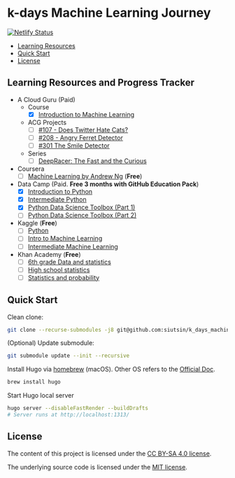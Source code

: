 # k-days Machine Learning Journey

[![Netlify Status](https://api.netlify.com/api/v1/badges/a70311c1-33ec-4c4a-afa6-93f453016ea5/deploy-status)](https://app.netlify.com/sites/ml-journey/deploys)

<!-- START doctoc generated TOC please keep comment here to allow auto update -->
<!-- DON'T EDIT THIS SECTION, INSTEAD RE-RUN doctoc TO UPDATE -->

- [Learning Resources](#learning-resources)
- [Quick Start](#quick-start)
- [License](#license)

<!-- END doctoc generated TOC please keep comment here to allow auto update -->

## Learning Resources and Progress Tracker

- A Cloud Guru (Paid)
  - Course
    - [x] [Introduction to Machine Learning](https://acloud.guru/learn/intro-machine-learning)
  - ACG Projects
    - [ ] [#107 - Does Twitter Hate Cats?](https://acloud.guru/series/acg-projects/view/107)
    - [ ] [#208 - Angry Ferret Detector](https://acloud.guru/series/acg-projects/view/208)
    - [ ] [#301 The Smile Detector](https://acloud.guru/series/acg-projects/view/301)
  - Series
    - [ ] [DeepRacer: The Fast and the Curious](https://acloud.guru/series/deepracer)
- Coursera
  - [ ] [Machine Learning by Andrew Ng](https://www.coursera.org/learn/machine-learning) (**Free**)
- Data Camp (Paid. **Free 3 months with GitHub Education Pack**)
  - [x] [Introduction to Python](https://www.datacamp.com/courses/intro-to-python-for-data-science)
  - [x] [Intermediate Python](https://learn.datacamp.com/courses/intermediate-python-for-data-science)
  - [x] [Python Data Science Toolbox (Part 1)](https://www.datacamp.com/courses/python-data-science-toolbox-part-1)
  - [ ] [Python Data Science Toolbox (Part 2)](https://www.datacamp.com/courses/python-data-science-toolbox-part-2)
- Kaggle (**Free**)
  - [ ] [Python](https://www.kaggle.com/learn/python)
  - [ ] [Intro to Machine Learning](https://www.kaggle.com/learn/intro-to-machine-learning)
  - [ ] [Intermediate Machine Learning](https://www.kaggle.com/learn/intermediate-machine-learning)
- Khan Academy (**Free**)
  - [ ] [6th grade Data and statistics](https://www.khanacademy.org/math/cc-sixth-grade-math/cc-6th-data-statistics)
  - [ ] [High school statistics](https://www.khanacademy.org/math/probability)
  - [ ] [Statistics and probability](https://www.khanacademy.org/math/statistics-probability)

## Quick Start

Clean clone:

```bash
git clone --recurse-submodules -j8 git@github.com:siutsin/k_days_machine_learning_journey.git
```

(Optional) Update submodule:

```bash
git submodule update --init --recursive
```

Install Hugo via [homebrew](https://brew.sh/) (macOS). Other OS refers to the [Official Doc](https://gohugo.io/getting-started/installing/).

```bash
brew install hugo
```

Start Hugo local server

```bash
hugo server --disableFastRender --buildDrafts
# Server runs at http://localhost:1313/
```

## License

The content of this project is licensed under the [CC BY-SA 4.0 license](https://creativecommons.org/licenses/by-sa/4.0/).

The underlying source code is licensed under the [MIT license](LICENSE.md).

